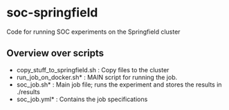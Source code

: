 # soc-springfield
Code for running SOC experiments on the Springfield cluster


## Overview over scripts

- copy_stuff_to_springfield.sh : Copy files to the cluster
- run_job_on_docker.sh* : MAIN script for running the job.
- soc_job.sh* : Main job file; runs the experiment and stores the
  results in ./results
- soc_job.yml* : Contains the job specifications
